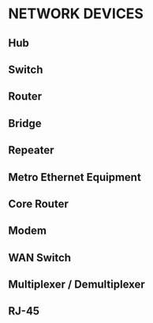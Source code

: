 # NETWORK DEVICES

## Hub

## Switch

## Router

## Bridge

## Repeater

## Metro Ethernet Equipment 

## Core Router

## Modem

## WAN Switch

## Multiplexer / Demultiplexer

## RJ-45